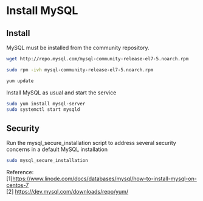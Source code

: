 # Install MySQL
## Install
MySQL must be installed from the community repository.
``` bash
wget http://repo.mysql.com/mysql-community-release-el7-5.noarch.rpm

sudo rpm -ivh mysql-community-release-el7-5.noarch.rpm

yum update
```

Install MySQL as usual and start the service
``` bash
sudo yum install mysql-server
sudo systemctl start mysqld
```

## Security
Run the mysql_secure_installation script to address several security concerns in a default MySQL installation
``` bash
sudo mysql_secure_installation
```


Reference: <br/>
[1]https://www.linode.com/docs/databases/mysql/how-to-install-mysql-on-centos-7<br/>
[2] https://dev.mysql.com/downloads/repo/yum/